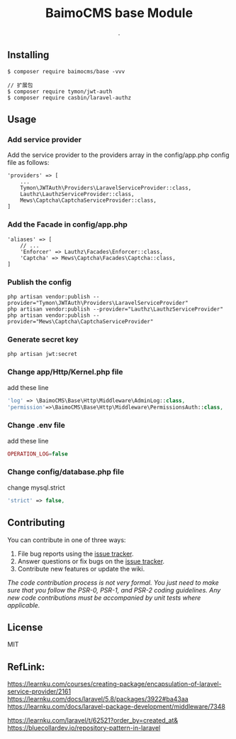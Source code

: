 <h1 align="center"> BaimoCMS base Module </h1>

<p align="center"> .</p>


## Installing

```shell
$ composer require baimocms/base -vvv

// 扩展包
$ composer require tymon/jwt-auth
$ composer require casbin/laravel-authz
```

## Usage

### Add service provider
Add the service provider to the providers array in the config/app.php config file as follows:
```shell
'providers' => [
    ...
    Tymon\JWTAuth\Providers\LaravelServiceProvider::class,
    Lauthz\LauthzServiceProvider::class,
    Mews\Captcha\CaptchaServiceProvider::class,
]
```

### Add the Facade in config/app.php
```shell
'aliases' => [
    // ...
    'Enforcer' => Lauthz\Facades\Enforcer::class,
    'Captcha' => Mews\Captcha\Facades\Captcha::class,
]
```

### Publish the config
```shell
php artisan vendor:publish --provider="Tymon\JWTAuth\Providers\LaravelServiceProvider"
php artisan vendor:publish --provider="Lauthz\LauthzServiceProvider"
php artisan vendor:publish --provider="Mews\Captcha\CaptchaServiceProvider"
```

### Generate secret key
```shell
php artisan jwt:secret
```

### Change app/Http/Kernel.php file
add these line 
```php
'log' => \BaimoCMS\Base\Http\Middleware\AdminLog::class,
'permission'=>\BaimoCMS\Base\Http\Middleware\PermissionsAuth::class,
```

### Change .env file
add these line
```php
OPERATION_LOG=false
```

### Change config/database.php file
change mysql.strict
```php
'strict' => false,
```

## Contributing

You can contribute in one of three ways:

1. File bug reports using the [issue tracker](https://github.com/baimocms/base/issues).
2. Answer questions or fix bugs on the [issue tracker](https://github.com/baimocms/base/issues).
3. Contribute new features or update the wiki.

_The code contribution process is not very formal. You just need to make sure that you follow the PSR-0, PSR-1, and PSR-2 coding guidelines. Any new code contributions must be accompanied by unit tests where applicable._

## License

MIT

## RefLink:
https://learnku.com/courses/creating-package/encapsulation-of-laravel-service-provider/2161
https://learnku.com/docs/laravel/5.8/packages/3922#ba43aa
https://learnku.com/docs/laravel-package-development/middleware/7348



https://learnku.com/laravel/t/62521?order_by=created_at&
https://bluecollardev.io/repository-pattern-in-laravel
